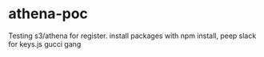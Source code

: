 # athena-poc

Testing s3/athena for register.  install packages with npm install, peep slack for keys.js
gucci gang
